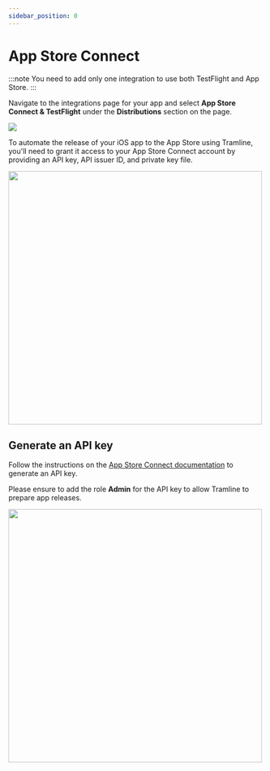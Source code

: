 ```yaml
---
sidebar_position: 0
---
```


# App Store Connect

:::note
You need to add only one integration to use both TestFlight and App Store.
:::

Navigate to the integrations page for your app and select __App Store Connect & TestFlight__ under the __Distributions__ section on the page.

![](/img/ios-build-integration.png)

To automate the release of your iOS app to the App Store using Tramline, you'll need to grant it access to your App Store Connect account by providing an API key, API issuer ID, and private key file.

<img height="500" src="/img/app-store-connect.png" width="500"/>

## Generate an API key

Follow the instructions on the [App Store Connect documentation](https://developer.apple.com/documentation/appstoreconnectapi/creating_api_keys_for_app_store_connect_api) to generate an API key.

Please ensure to add the role __Admin__ for the API key to allow Tramline to prepare app releases.

<img height="500" src="/img/app-store-connect-api-key.png" width="500"/>
